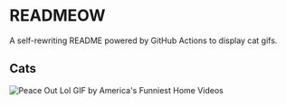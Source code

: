 # READMEOW

A self-rewriting README powered by GitHub Actions to display cat gifs.

## Cats

![Peace Out Lol GIF by America's Funniest Home Videos](https://media4.giphy.com/media/l4KibK3JwaVo0CjDO/200.gif?cid=9acd02daat0751kijz9jl8ip2b38ixtimi5juvnyf5arzm7h&ep=v1_gifs_search&rid=200.gif&ct=g)
